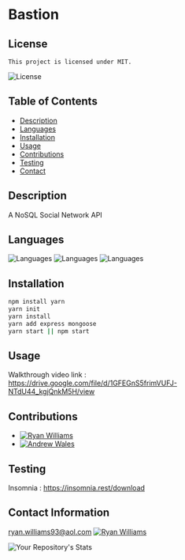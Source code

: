 # Bastion
## License
    This project is licensed under MIT.
  ![License](https://img.shields.io/badge/License-MIT-blue.svg)

## Table of Contents
  - [Description](#description)
  - [Languages](#languages)
  - [Installation](#installation)
  - [Usage](#usage)
  - [Contributions](#contributions)
  - [Testing](#testing)
  - [Contact](#contact)


## Description
A NoSQL Social Network API

## Languages 
![Languages](https://img.shields.io/badge/Mongoose-Master-orange)
![Languages](https://img.shields.io/badge/Javascript-Master-yellow)
![Languages](https://img.shields.io/badge/Backend-Bandit-green)

## Installation
 ```bash
npm install yarn
yarn init
yarn install
yarn add express mongoose 
yarn start || npm start
```
## Usage
  Walkthrough video link : https://drive.google.com/file/d/1GFEGnS5frimVUFJ-NTdU44_kgjQnkM5H/view

## Contributions
- [![Ryan Williams](https://contrib.rocks/image?repo=Sly-Ry/NoSpace)](https://github.com/Sly-Ry/NoSpace)
- [![Andrew Wales](https://contrib.rocks/image?repo=diirtydog/Take-This-Job-And)](https://github.com/diirtydog/Take-This-Job-And)


## Testing
  Insomnia : https://insomnia.rest/download

## Contact Information
  ryan.williams93@aol.com
  [![Ryan Williams](https://contrib.rocks/image?repo=Sly-Ry/NoSpace)](https://github.com/Sly-Ry)
  
![Your Repository's Stats](https://github-readme-stats.vercel.app/api?username=Sly-Ry&show_icons=true)

